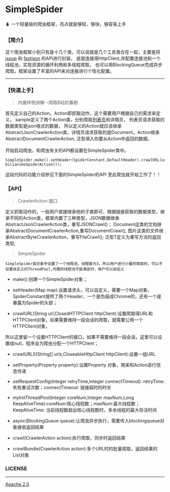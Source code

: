 # SimpleSpider
:beetle: 一个轻量级的爬虫框架，亮点就是够轻，够快，够容易上手
### 【简介】
这个爬虫框架小到只有是十几个类，可以说就是几个工具类合在一起，主要是将 [jsoup](https://github.com/jhy/jsoup) 和 [fastjson](https://github.com/jhy/jsoup) 的API进行封装，
底层连接用HttpClient,并配置连接池和一个线程池，实现资源的循环利用和多线程爬取，
也可以用BlockingQueue完成异步爬取。框架设置了丰富的API来对连接进行个性化配置。
 -  -  -  
### 【快速上手】
> 内置样例讲解--爬取B站的番剧

首先定义自己的Action，Action即抓取动作，这个需要用户根据自己的需求来定义，
sample定义了两个Action类，分别爬取[列表页](https://bangumi.bilibili.com/web_api/season/index_global?page_size=20&version=0&is_finish=0&start_year=0&tag_id=&index_type=1&index_sort=0&quarter=0&page=)和详情页，
列表页请求获取的数据类型是json格式的数据，
所以定义的Action就应该继承AbstractJsonCrawlerAction类，详情页请求获取的是Document，Action继承AbstractDocumentCrawlerAction,
泛型填入你要从Action中返回的数据。
  </br>      
开始启动爬虫，和爬虫有关的API都设置在SimpleSpider类中。
```
SimpleSpider.make().setHeader(SpiderConstant.DefaultHeader).crawlURL(url+pageNum,null).crawl(new bilianimeSpiderAction());
```
这段代码的功能介绍参见下面的SimpleSpider的API
至此爬虫就开始工作了！！
### 【API】
> CrawlerAction<T>  接口

定义抓取动作的，一般用户直接继承他的子类即可，根据链接获取的数据类型，继承不同的Action类，框架内置了三种类型，JSON数据继承AbstractJsonCrawlerAction类，重写JSONCrawl()；
Document这类的文档继承AbstractDocumentCrawlerAction,重写DocumentCrawl(), 图片这类的文件继承AbstractByteCrawlerAction，重写FileCrawl();
泛型T定义为重写方法的返回类型;
</br>
> SimpleSpider 
```
SimpleSpider类对象中设置了一个线程池，线程数为3，所以用户进行小量的爬取时，可以不设置自定义的ThreadPool,内置的线程池不能满足时，用户可以自定义
```

* make():创建一个SimpleSpider对象；

* setHeader(Map map):设置请求头，可以自定义，需要一个Map对象，SpiderConstant提供了两个Header，一个是伪装成Chrome的，还有一个是暴露为Spider的头部；

* crawlURL(String url,ClosedHTTPClient httpClient):设置爬取得URL和HTTPClient对象，如果需要维持一段会话的爬取，就需要公用一个HTTPClient对象，

所以这里留一个设置HTTPClient的接口，如果不需要维持一段会话，这里可以设置成null，程序会为爬虫分配一个HTTPClient；

* crawlURLS(String[] urls,CloseableHttpClient httpClient):设置一组URL

* setProperty(Property property):设置Property 对象，用来和Action进行信息传递

* setRequestConfig(Integer retryTime,Integer connectTimeout): retryTime:失败重试次数；connectTimeout: 链接超时的时长

* myInitThreadPool(Integer coreNum,Integer maxNum,Long KeepAliveTime):coreNum:核心线程数；maxNum:最大线程数；KeepAliveTime: 当前线程数超出核心线程数时，多余线程的最大存活时间

* async(BlockingQueue queue):让爬虫异步执行，需要传入blockingqueue对象接收返回结果

* crawl(CrawlerAction action):执行爬取，同步时返回结果

* crawlBundle(CrawlerAction action):多个URL时的批量爬取，返回结果的List对象

### LICENSE
* * * * * 
[Apache 2.0](https://github.com/ScarlettRay/SimpleSpider/blob/master/LICENSE)
